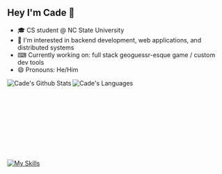 ## Hey I'm Cade 👋 
- 🎓 CS student @ NC State University
- 🔬 I'm interested in backend development, web applications, and distributed systems
- ⌨ Currently working on: full stack geoguessr-esque game / custom dev tools
- 😄 Pronouns: He/Him

<p>
  <img align="left" src="https://github-readme-stats.vercel.app/api?username=cadecuddy&show_icons=true&layout=compact&theme=cobalt&count_private=true&hide_rank=true"" alt="Cade's Github Stats" />
  <img align="left" src="https://github-readme-stats.vercel.app/api/top-langs/?username=cadecuddy&show_icons=true&layout=compact&theme=cobalt&count_private=true" alt="Cade's Languages" />
</p>
<br></br><br></br><br></br><br></br><br></br>

[![My Skills](https://skillicons.dev/icons?i=py,go,react,ts,nextjs,tailwind,java,rust,git,docker,astro,linux)](https://skillicons.dev)
